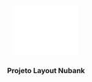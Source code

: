 <!-- PROJECT LOGO -->
<br />
<p align="center">
  <a href="https://rocketseat.com.br">
    <img src="src/assets/Nubank_Logo.png" width="150"  alt="Logo">
  </a>

  <h3 align="center">Projeto Layout Nubank</h3>
</p>
